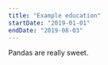 ```yaml
---
title: "Example education"
startDate: "2019-01-01"
endDate: "2019-08-03"
---
```

Pandas are really sweet.
